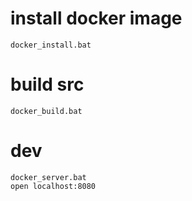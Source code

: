 # install docker image

    docker_install.bat

# build src

    docker_build.bat

# dev

    docker_server.bat
    open localhost:8080
